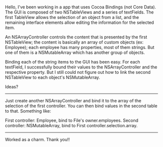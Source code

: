 Hello, I've been working in a app that uses Cocoa Bindings (not Core Data). The GUI is composed of two NSTableViews and a series of textFields. The first TableView allows the selection of an object from a list, and the remaining interface elements allow editing the information for the selected item.

An NSArrayController controls the content that is presented by the first NSTableView; the content is basically an array of custom objects (ex: Employee); each employee has many properties, most of them strings. But one of them is a NSMutableArray which has another group of objects.

Binding each of the string items to the GUI has been easy. For each textField, I successfully bound their values to the NSArrayController and the respective property. But I still could not figure out how to link the second NSTableView to each object's NSMutableArray.

Ideas?

----

Just create another NSArrayController and bind it to the array of the selection of the first controller.  You can then bind values in the second table to that.  Something like:

First controller: Employee, bind to File's owner.employees.  Second controller: NSMutableArray, bind to First controller.selection.array.

----

Worked as a charm. Thank you!!
